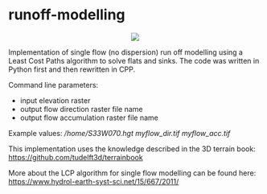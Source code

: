 # runoff-modelling

<p align="center">
  <img src="https://user-images.githubusercontent.com/38667147/154864849-9987f979-176a-4c88-8952-e31b32f39aed.png" />
</p>


Implementation of single flow (no dispersion) run off modelling using a Least Cost Paths algorithm to solve flats and sinks.
The code was written in Python first and then rewritten in CPP.

Command line parameters:
- input elevation raster
- output flow direction raster file name
- output flow accumulation raster file name

Example values:
_/home/S33W070.hgt myflow_dir.tif myflow_acc.tif_

This implementation uses the knowledge described in the 3D terrain book: https://github.com/tudelft3d/terrainbook

More about the LCP algorithm for single flow modelling can be found here: https://www.hydrol-earth-syst-sci.net/15/667/2011/

